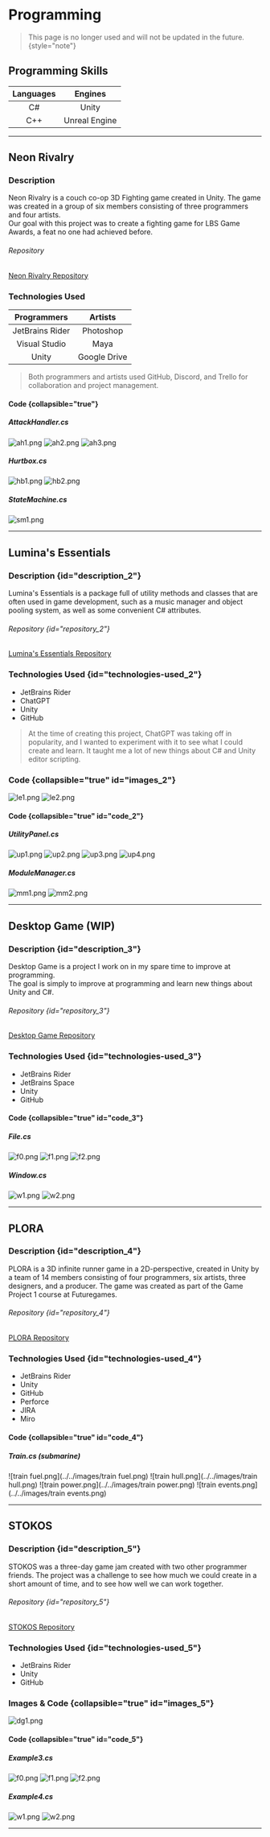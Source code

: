 # Programming

> This page is no longer used and will not be updated in the future. {style="note"}

## Programming Skills

| Languages |    Engines    |
|:---------:|:-------------:|
|    C#     |     Unity     |
|    C++    | Unreal Engine |

---

## Neon Rivalry

### Description

Neon Rivalry is a couch co-op 3D Fighting game created in Unity.
The game was created in a group of six members consisting of three programmers and four artists.   
Our goal with this project was to create a fighting game for LBS Game Awards, a feat no one had achieved before.

###### Repository

[Neon Rivalry Repository](https://github.com/ltsLumina/NeonRivalry)

### Technologies Used

|   Programmers   |   Artists    |
|:---------------:|:------------:|
| JetBrains Rider |  Photoshop   |
|  Visual Studio  |     Maya     |
|      Unity      | Google Drive |

> Both programmers and artists used GitHub, Discord, and Trello for collaboration and project management.

#### Code {collapsible="true"}
##### AttackHandler.cs
![ah1.png](../../images/ah1.png)
![ah2.png](../../images/ah2.png)
![ah3.png](../../images/ah3.png)

##### Hurtbox.cs
![hb1.png](../../images/hb1.png)
![hb2.png](../../images/hb2.png)

##### StateMachine.cs
![sm1.png](../../images/sm1.png)

---

## Lumina's Essentials

### Description {id="description_2"}

Lumina's Essentials is a package full of utility methods and classes that are often used in game development, such as a music manager and object pooling system, as well as some convenient C# attributes.

###### Repository {id="repository_2"}

[Lumina's Essentials Repository](https://github.com/ltsLumina/Lumina-Essentials)

### Technologies Used {id="technologies-used_2"}

- JetBrains Rider
- ChatGPT 
- Unity
- GitHub

> At the time of creating this project, ChatGPT was taking off in popularity, and I wanted to experiment with it to see what I could create and learn.
> It taught me a lot of new things about C# and Unity editor scripting.

### Code {collapsible="true" id="images_2"}
![le1.png](../../images/le1.png)
![le2.png](../../images/le2.png)

#### Code {collapsible="true" id="code_2"}
##### UtilityPanel.cs
![up1.png](../../images/up1.png)
![up2.png](../../images/up2.png)
![up3.png](../../images/up3.png)
![up4.png](../../images/up4.png)

##### ModuleManager.cs
![mm1.png](../../images/mm1.png)
![mm2.png](../../images/mm2.png)

---

## Desktop Game (WIP)

### Description {id="description_3"}

Desktop Game is a project I work on in my spare time to improve at programming.  
The goal is simply to improve at programming and learn new things about Unity and C#.

###### Repository {id="repository_3"}

[Desktop Game Repository](https://github.com/ltsLumina/DesktopGame)

### Technologies Used {id="technologies-used_3"}

- JetBrains Rider
- JetBrains Space
- Unity 
- GitHub

#### Code {collapsible="true" id="code_3"}
##### File.cs
![f0.png](../../images/f0.png)
![f1.png](../../images/f1.png)
![f2.png](../../images/f2.png)

##### Window.cs
![w1.png](../../images/w1.png)
![w2.png](../../images/w2.png)

---

## PLORA

### Description {id="description_4"}

PLORA is a 3D infinite runner game in a 2D-perspective,
created in Unity by a team of 14 members consisting of four programmers, six artists, three designers, and a producer.
The game was created as part of the Game Project 1 course at Futuregames.

###### Repository {id="repository_4"}

[PLORA Repository](https://github.com/ltsLumina/PLORA)

### Technologies Used {id="technologies-used_4"}

- JetBrains Rider
- Unity
- GitHub
- Perforce
- JIRA
- Miro

#### Code {collapsible="true" id="code_4"}
##### Train.cs (submarine)
![train fuel.png](../../images/train fuel.png)
![train hull.png](../../images/train hull.png)
![train power.png](../../images/train power.png)
![train events.png](../../images/train events.png)

---

## STOKOS

### Description {id="description_5"}

STOKOS was a three-day game jam created with two other programmer friends.
The project was a challenge to see how much we could create in a short amount of time,
and to see how well we can work together.

###### Repository {id="repository_5"}

[STOKOS Repository](https://github.com/ltsLumina/STOKOS)

### Technologies Used {id="technologies-used_5"}

- JetBrains Rider
- Unity
- GitHub

### Images & Code {collapsible="true" id="images_5"}
![dg1.png](../../images/dg1.png)

#### Code {collapsible="true" id="code_5"}
##### Example3.cs
![f0.png](../../images/f0.png)
![f1.png](../../images/f1.png)
![f2.png](../../images/f2.png)

##### Example4.cs
![w1.png](../../images/w1.png)
![w2.png](../../images/w2.png)

---

